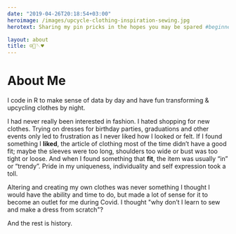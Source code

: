 ```yaml
---
date: "2019-04-26T20:18:54+03:00"
heroimage: /images/upcycle-clothing-inspiration-sewing.jpg
herotext: Sharing my pin pricks in the hopes you may be spared #beginnersewing #slowfashion #selfexpression #thriftfinds

layout: about
title: ☺️🧵🪡♥️
---
```


# About Me

I code in R to make sense of data by day and have fun transforming & upcycling clothes by night.

I had never really been interested in fashion. I hated shopping for new clothes. Trying on dresses for birthday parties, graduations and other events only led to frustration as I never liked how I looked or felt. If I found something I **liked**, the article of clothing most of the time didn’t have a good fit; maybe the sleeves were too long, shoulders too wide or bust was too tight or loose. And when I found something that **fit**, the item was usually “in” or “trendy”. Pride in my uniqueness, individuality and self expression took a toll.  

Altering and creating my own clothes was never something I thought I would have the ability and time to do, but made a lot of sense for it to become an outlet for me during Covid. I thought "why don’t I learn to sew and make a dress from scratch"?

And the rest is history.